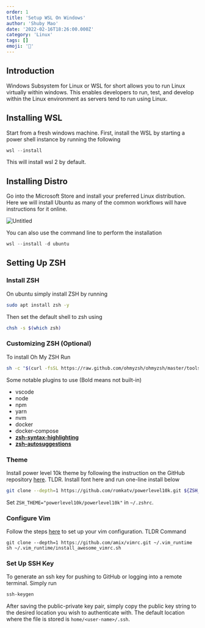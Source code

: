 ```yaml
---
order: 1
title: 'Setup WSL On Windows'
author: 'Shuby Mao'
date: '2022-02-16T18:26:00.000Z'
category: 'Linux'
tags: []
emoji: '🐧'
---
```

## Introduction

Windows Subsystem for Linux or WSL for short allows you to run Linux virtually within windows. This enables developers to run, test, and develop within the Linux environment as servers tend to run using Linux.

## Installing WSL

Start from a fresh windows machine. First, install the WSL by starting a power shell instance by running the following

```powershell
wsl --install
```

This will install wsl 2 by default.

## Installing Distro

Go into the Microsoft Store and install your preferred Linux distribution. Here we will install Ubuntu as many of the common workflows will have instructions for it online.

![Untitled](Setup%20WSL%20%20a5a48/Untitled.png)

You can also use the command line to perform the installation

```powershell
wsl --install -d ubuntu 
```

## Setting Up ZSH

### Install ZSH

On ubuntu simply install ZSH by running 

```bash
sudo apt install zsh -y
```

Then set the default shell to zsh using

```bash
chsh -s $(which zsh)
```

### Customizing ZSH (Optional)

To install Oh My ZSH Run

```bash
sh -c "$(curl -fsSL https://raw.github.com/ohmyzsh/ohmyzsh/master/tools/install.sh)"
```

Some notable plugins to use (Bold means not built-in)

- vscode
- node
- npm
- yarn
- nvm
- docker
- docker-compose
- **[zsh-syntax-highlighting](https://github.com/zsh-users/zsh-syntax-highlighting/blob/master/INSTALL.md)**
- **[zsh-autosuggestions](https://github.com/zsh-users/zsh-autosuggestions/blob/master/INSTALL.md#oh-my-zsh)**

### Theme

Install power level 10k theme by following the instruction on the GitHub repository [here](https://github.com/romkatv/powerlevel10k#oh-my-zsh). TLDR. Install font here and run one-line install below

```bash
git clone --depth=1 https://github.com/romkatv/powerlevel10k.git ${ZSH_CUSTOM:-$HOME/.oh-my-zsh/custom}/themes/powerlevel10k
```

Set `ZSH_THEME="powerlevel10k/powerlevel10k"` in `~/.zshrc`.

### Configure Vim

Follow the steps [here](https://github.com/amix/vimrc) to set up your vim configuration. TLDR Command

```
git clone --depth=1 https://github.com/amix/vimrc.git ~/.vim_runtime
sh ~/.vim_runtime/install_awesome_vimrc.sh
```

### Set Up SSH Key

To generate an ssh key for pushing to GitHub or logging into a remote terminal. Simply run 

```powershell
ssh-keygen
```

After saving the public-private key pair, simply copy the public key string to the desired location you wish to authenticate with. The default location where the file is stored is `home/<user-name>/.ssh`.